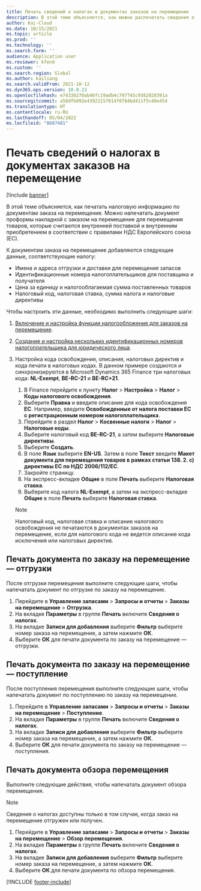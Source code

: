 ```yaml
---
title: Печать сведений о налогах в документах заказов на перемещение
description: В этой теме объясняется, как можно распечатать сведения о налогах, определяемые службой расчета налогов, в документах заказов на перемещение.
author: Kai-Cloud
ms.date: 10/15/2021
ms.topic: article
ms.prod: ''
ms.technology: ''
ms.search.form: ''
audience: Application user
ms.reviewer: kfend
ms.custom: ''
ms.search.region: Global
ms.author: kailiang
ms.search.validFrom: 2021-10-12
ms.dyn365.ops.version: 10.0.23
ms.openlocfilehash: e74336270ab46fc19adb4c797745c9582028391a
ms.sourcegitcommit: a58dfb892e43921157014f0784bd411f5c40e454
ms.translationtype: HT
ms.contentlocale: ru-RU
ms.lasthandoff: 05/04/2022
ms.locfileid: "8687481"
---
```

# <a name="print-tax-information-on-transfer-order-documents"></a>Печать сведений о налогах в документах заказов на перемещение

[!include [banner](../../includes/banner.md)]

В этой теме объясняется, как печатать налоговую информацию по документам заказа на перемещение. Можно напечатать документ проформы накладной с заказом на перемещение для перемещения товаров, которые считаются внутренней поставкой и внутренним приобретением в соответствии с правилами НДС Европейского союза (ЕС). 

К документам заказа на перемещение добавляются следующие данные, соответствующие налогу:

- Имена и адреса отгрузки и доставки для перемещения запасов
- Идентификационные номера налогоплательщиков для поставщика и получателя
- Цена за единицу и налогооблагаемая сумма поставленных товаров
- Налоговый код, налоговая ставка, сумма налога и налоговые директивы

Чтобы настроить эти данные, необходимо выполнить следующие шаги:

1. [Включение и настройка функции налогообложения для заказов на перемещение](tasks/Tax-feature-support-for-transfer-order.md).
2. [Создание и настройка нескольких идентификационных номеров налогоплательщика для юридического лица](emea-multiple-vat-registration-numbers.md).
3. Настройка кода освобождения, описания, налоговых директив и кода печати в налоговых кодах. В данном примере создаются и синхронизируются в Microsoft Dynamics 365 Finance три налоговых кода: **NL-Exempt**, **BE-RC-21** и **BE-RC+21**.

    1. В Finance перейдите к пункту **Налог** \> **Настройка** \> **Налог** \> **Коды налогового освобождения**.
    2. Выберите **Правка** и введите описание для кода освобождения **EC**. Например, введите **Освобожденные от налога поставки EC с регистрационным номером налогоплательщика**.
    3. Перейдите в раздел **Налог** \> **Косвенные налоги** \> **Налог** \> **Налоговые коды**.
    4. Выберите налоговый код **BE-RC-21**, а затем выберите **Налоговые директивы**.
    5. Выберите **Создать**.
    6. В поле **Язык** выберите **EN-US**. Затем в поле **Текст** введите **Макет документа для перемещения товаров в рамках статьи 138. 2. c) директивы ЕС по НДС 2006/112/EC**.
    7. Закройте страницу.
    8. На экспресс-вкладке **Общие** в поле **Печать** выберите **Налоговая ставка**.
    8. Выберите код налога **NL-Exempt**, а затем на экспресс-вкладке **Общие** в поле **Печать** выберите **Налоговая ставка**.

    > [!NOTE] 
    > Налоговый код, налоговая ставка и описание налогового освобождения не печатаются в документах заказов на перемещение, если для налогового кода не ведется описание кода исключения или налоговых директив.

## <a name="print-the-transfer-order---shipment-document"></a>Печать документа по заказу на перемещение — отгрузки

После отгрузки перемещения выполните следующие шаги, чтобы напечатать документ по отгрузке по заказу на перемещение.

1. Перейдите в **Управление запасами** \> **Запросы и отчеты** \> **Заказы на перемещение** \> **Отгрузка**.
2. На вкладке **Параметры** в группе **Печать** включите **Сведения о налогах**.
3. На вкладке **Записи для добавления** выберите **Фильтр** выберите номер заказа на перемещение, а затем нажмите **ОК**.
4. Выберите **ОК** для печати документа по заказу на перемещение — отгрузки.

## <a name="print-the-transfer-order---receipt-document"></a>Печать документа по заказу на перемещение — поступление

После поступления перемещения выполните следующие шаги, чтобы напечатать документ по поступлению по заказу на перемещение.

1. Перейдите в **Управление запасами** \> **Запросы и отчеты** \> **Заказы на перемещение** \> **Поступление**.
2. На вкладке **Параметры** в группе **Печать** включите **Сведения о налогах**.
3. На вкладке **Записи для добавления** выберите **Фильтр** выберите номер заказа на перемещение, а затем нажмите **ОК**.
4. Выберите **ОК** для печати документа по заказу на перемещение — поступления.

## <a name="print-the-transfer-overview-document"></a>Печать документа обзора перемещения

Выполните следующие действия, чтобы напечатать документ обзора перемещения.

> [!NOTE]
> Сведения о налогах доступны только в том случае, когда заказ на перемещение отгружен или получен.

1. Перейдите в **Управление запасами** \> **Запросы и отчеты** \> **Заказы на перемещение** \> **Обзор перемещения**.
2. На вкладке **Параметры** в группе **Печать** включите **Сведения о налогах**.
3. На вкладке **Записи для добавления** выберите **Фильтр** выберите номер заказа на перемещение, а затем нажмите **ОК**.
4. Выберите **ОК** для печати документа по обзора перемещения.

[!INCLUDE [footer-include](../../includes/footer-banner.md)]
